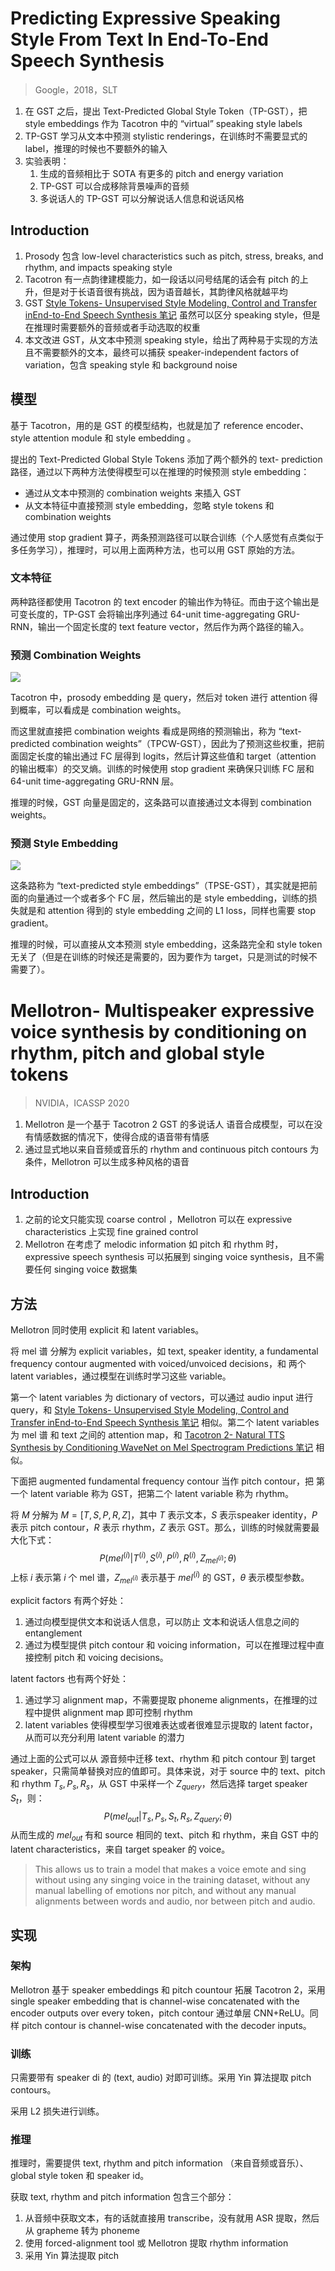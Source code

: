 # Predicting Expressive Speaking Style From Text In End-To-End Speech Synthesis
> Google，2018，SLT

1. 在 GST 之后，提出 Text-Predicted Global Style Token（TP-GST），把 style embeddings 作为 Tacotron 中的 “virtual” speaking style labels
2. TP-GST 学习从文本中预测 stylistic renderings，在训练时不需要显式的 label，推理的时候也不要额外的输入
3. 实验表明：
	1. 生成的音频相比于 SOTA 有更多的 pitch and energy variation 
	2. TP-GST 可以合成移除背景噪声的音频
	3. 多说话人的 TP-GST 可以分解说话人信息和说话风格

## Introduction

1. Prosody 包含 low-level characteristics such as pitch, stress, breaks, and rhythm, and impacts speaking style
2. Tacotron 有一点韵律建模能力，如一段话以问号结尾的话会有 pitch 的上升，但是对于长语音很有挑战，因为语音越长，其韵律风格就越平均
3. GST [Style Tokens- Unsupervised Style Modeling, Control and Transfer inEnd-to-End Speech Synthesis 笔记](../语音合成论文笔记/表达性合成与韵律合成/Style%20Tokens-%20Unsupervised%20Style%20Modeling,%20Control%20and%20Transfer%20inEnd-to-End%20Speech%20Synthesis%20笔记.md) 虽然可以区分  speaking style，但是在推理时需要额外的音频或者手动选取的权重
4. 本文改进 GST，从文本中预测 speaking style，给出了两种易于实现的方法且不需要额外的文本，最终可以捕获 speaker-independent factors of variation，包含 speaking style 和 background noise


## 模型

基于 Tacotron，用的是 GST 的模型结构，也就是加了 reference encoder、style attention module 和 style embedding 。

提出的 Text-Predicted Global Style Tokens 添加了两个额外的 text-
prediction 路径，通过以下两种方法使得模型可以在推理的时候预测 style embedding：
+ 通过从文本中预测的 combination weights 来插入 GST
+ 从文本特征中直接预测 style embedding，忽略 style tokens 和 combination weights

通过使用 stop gradient 算子，两条预测路径可以联合训练（个人感觉有点类似于多任务学习），推理时，可以用上面两种方法，也可以用 GST 原始的方法。

### 文本特征

两种路径都使用 Tacotron 的 text encoder 的输出作为特征。而由于这个输出是可变长度的，TP-GST 会将输出序列通过 64-unit time-aggregating GRU-RNN，输出一个固定长度的 text feature vector，然后作为两个路径的输入。

### 预测 Combination Weights
![](../语音合成论文笔记/表达性合成与韵律合成/image/Pasted%20image%2020230905100035.png)

Tacotron 中，prosody embedding 是 query，然后对 token 进行 attention 得到概率，可以看成是 combination weights。

而这里就直接把 combination weights 看成是网络的预测输出，称为 “text-predicted combination weights”（TPCW-GST），因此为了预测这些权重，把前面固定长度的输出通过 FC 层得到 logits，然后计算这些值和 target（attention 的输出概率）的交叉熵。训练的时候使用 stop gradient 来确保只训练 FC 层和 64-unit time-aggregating GRU-RNN 层。

推理的时候，GST 向量是固定的，这条路可以直接通过文本得到 combination weights。

### 预测 Style Embedding
![](../语音合成论文笔记/表达性合成与韵律合成/image/Pasted%20image%2020230905100831.png)

这条路称为 “text-predicted style embeddings”（TPSE-GST），其实就是把前面的向量通过一个或者多个 FC 层，然后输出的是 style embedding，训练的损失就是和 attention 得到的 style embedding 之间的 L1 loss，同样也需要 stop gradient。

推理的时候，可以直接从文本预测 style embedding，这条路完全和 style token 无关了（但是在训练的时候还是需要的，因为要作为 target，只是测试的时候不需要了）。

# Mellotron- Multispeaker expressive voice synthesis by conditioning on rhythm, pitch and global style tokens
> NVIDIA，ICASSP 2020

1. Mellotron 是一个基于 Tacotron 2 GST 的多说话人 语音合成模型，可以在没有情感数据的情况下，使得合成的语音带有情感
2. 通过显式地以来自音频或音乐的 rhythm and continuous pitch contours 为条件，Mellotron 可以生成多种风格的语音


## Introduction

1. 之前的论文只能实现 coarse control ，Mellotron 可以在 expressive characteristics 上实现 fine grained control 
2. Mellotron 在考虑了 melodic information 如 pitch 和 rhythm 时，expressive speech synthesis 可以拓展到  singing voice synthesis，且不需要任何 singing voice 数据集

## 方法

Mellotron 同时使用  explicit 和 latent variables。

将 mel 谱 分解为 explicit variables，如 text, speaker identity, a fundamental frequency contour augmented with voiced/unvoiced decisions，和 两个 latent variables，通过模型在训练时学习这些 variable。

第一个 latent variables 为 dictionary of vectors，可以通过 audio input 进行 query，和 [Style Tokens- Unsupervised Style Modeling, Control and Transfer inEnd-to-End Speech Synthesis 笔记](../语音合成论文笔记/表达性合成与韵律合成/Style%20Tokens-%20Unsupervised%20Style%20Modeling,%20Control%20and%20Transfer%20inEnd-to-End%20Speech%20Synthesis%20笔记.md) 相似。第二个 latent variables 为 mel 谱 和 text 之间的 attention map，和 [Tacotron 2- Natural TTS Synthesis by Conditioning WaveNet on Mel Spectrogram Predictions 笔记](../Tacotron%202-%20Natural%20TTS%20Synthesis%20by%20Conditioning%20WaveNet%20on%20Mel%20Spectrogram%20Predictions%20笔记.md) 相似。

下面把 augmented fundamental frequency contour 当作 pitch contour，把 第一个 latent variable 称为 GST，把第二个 latent variable 称为 rhythm。

将 $M$ 分解为 $M=[T,S,P,R,Z]$，其中 $T$ 表示文本，$S$ 表示speaker identity，$P$ 表示 pitch contour，$R$ 表示 rhythm，$Z$ 表示 GST。那么，训练的时候就需要最大化下式：
$$P(mel^{(i)}|T^{(i)},S^{(i)},P^{(i)},R^{(i)},Z_{mel^{(i)}};\theta)$$
上标 $i$ 表示第 $i$ 个 mel 谱，$Z_{mel^{(i)}}$ 表示基于 $mel^{(i)}$ 的 GST，$\theta$ 表示模型参数。

explicit factors 有两个好处：
1. 通过向模型提供文本和说话人信息，可以防止 文本和说话人信息之间的 entanglement
2. 通过为模型提供 pitch contour 和 voicing information，可以在推理过程中直接控制 pitch 和 voicing decisions。

latent factors 也有两个好处：
1. 通过学习 alignment map，不需要提取 phoneme alignments，在推理的过程中提供 alignment map 即可控制 rhythm
2. latent variables 使得模型学习很难表达或者很难显示提取的 latent factor，从而可以充分利用 latent variable 的潜力

通过上面的公式可以从 源音频中迁移 text、rhythm 和 pitch contour 到 target speaker，只需简单替换对应的值即可。具体来说，对于 source 中的 text、pitch 和 rhythm $T_s,P_s,R_s$，从 GST 中采样一个 $Z_{query}$，然后选择 target speaker $S_t$，则：
$$P(mel_{out}|T_s,P_s,S_t,R_s,Z_{query};\theta)$$
从而生成的 $mel_{out}$ 有和 source 相同的 text、pitch 和 rhythm，来自 GST 中的 latent characteristics，来自 target speaker 的 voice。
> This allows us to train a model that makes a voice emote and sing without using any singing voice in the training dataset, without any manual labelling of emotions nor pitch, and without any manual alignments between words and audio, nor between pitch and audio.

## 实现

### 架构

Mellotron 基于 speaker embeddings 和 pitch countour 拓展 Tacotron 2，采用 single speaker embedding that is channel-wise concatenated with the encoder outputs over every token，pitch contour 通过单层 CNN+ReLU。同样 pitch contour is channel-wise concatenated with the decoder inputs。

### 训练

只需要带有 speaker di 的 (text, audio) 对即可训练。采用 Yin 算法提取 pitch contours。

采用 L2 损失进行训练。

### 推理

推理时，需要提供 text, rhythm and pitch information （来自音频或音乐）、global style token 和 speaker id。

获取 text, rhythm and pitch information 包含三个部分：
1. 从音频中获取文本，有的话就直接用 transcribe，没有就用 ASR 提取，然后从 grapheme 转为 phoneme
2. 使用 forced-alignment tool 或 Mellotron 提取 rhythm information
3. 采用 Yin 算法提取 pitch 

